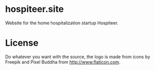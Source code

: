 # hospiteer.site

Website for the home hospitalization startup Hospiteer.

# License

Do whatever you want with the source, the logo is made from icons by Freepik and
Pixel Buddha from http://www.flaticon.com.
